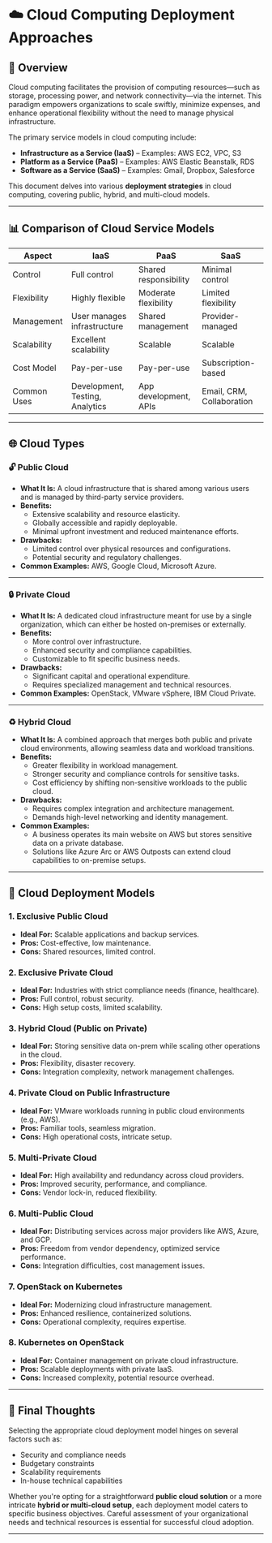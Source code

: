 # ☁️ Cloud Computing Deployment Approaches

## 📘 Overview

Cloud computing facilitates the provision of computing resources—such as storage, processing power, and network connectivity—via the internet. This paradigm empowers organizations to scale swiftly, minimize expenses, and enhance operational flexibility without the need to manage physical infrastructure.

The primary service models in cloud computing include:

* **Infrastructure as a Service (IaaS)** – Examples: AWS EC2, VPC, S3
* **Platform as a Service (PaaS)** – Examples: AWS Elastic Beanstalk, RDS
* **Software as a Service (SaaS)** – Examples: Gmail, Dropbox, Salesforce

This document delves into various **deployment strategies** in cloud computing, covering public, hybrid, and multi-cloud models.

---

## 📊 Comparison of Cloud Service Models

| Aspect        | IaaS                               | PaaS                    | SaaS                      |
| ------------- | ---------------------------------- | ----------------------- | ------------------------- |
| Control       | Full control                       | Shared responsibility   | Minimal control           |
| Flexibility   | Highly flexible                    | Moderate flexibility    | Limited flexibility       |
| Management    | User manages infrastructure        | Shared management       | Provider-managed          |
| Scalability   | Excellent scalability              | Scalable                | Scalable                  |
| Cost Model    | Pay-per-use                        | Pay-per-use             | Subscription-based        |
| Common Uses   | Development, Testing, Analytics    | App development, APIs   | Email, CRM, Collaboration |

---

## 🌐 Cloud Types

### 🔓 Public Cloud

* **What It Is:** A cloud infrastructure that is shared among various users and is managed by third-party service providers.
* **Benefits:**
  * Extensive scalability and resource elasticity.
  * Globally accessible and rapidly deployable.
  * Minimal upfront investment and reduced maintenance efforts.
* **Drawbacks:**
  * Limited control over physical resources and configurations.
  * Potential security and regulatory challenges.
* **Common Examples:** AWS, Google Cloud, Microsoft Azure.

---

### 🔒 Private Cloud

* **What It Is:** A dedicated cloud infrastructure meant for use by a single organization, which can either be hosted on-premises or externally.
* **Benefits:**
  * More control over infrastructure.
  * Enhanced security and compliance capabilities.
  * Customizable to fit specific business needs.
* **Drawbacks:**
  * Significant capital and operational expenditure.
  * Requires specialized management and technical resources.
* **Common Examples:** OpenStack, VMware vSphere, IBM Cloud Private.

---

### ♻️ Hybrid Cloud

* **What It Is:** A combined approach that merges both public and private cloud environments, allowing seamless data and workload transitions.
* **Benefits:**
  * Greater flexibility in workload management.
  * Stronger security and compliance controls for sensitive tasks.
  * Cost efficiency by shifting non-sensitive workloads to the public cloud.
* **Drawbacks:**
  * Requires complex integration and architecture management.
  * Demands high-level networking and identity management.
* **Common Examples:**
  * A business operates its main website on AWS but stores sensitive data on a private database.
  * Solutions like Azure Arc or AWS Outposts can extend cloud capabilities to on-premise setups.

---

## 🚀 Cloud Deployment Models

### 1. **Exclusive Public Cloud**

* **Ideal For:** Scalable applications and backup services.
* **Pros:** Cost-effective, low maintenance.
* **Cons:** Shared resources, limited control.

### 2. **Exclusive Private Cloud**

* **Ideal For:** Industries with strict compliance needs (finance, healthcare).
* **Pros:** Full control, robust security.
* **Cons:** High setup costs, limited scalability.

### 3. **Hybrid Cloud (Public on Private)**

* **Ideal For:** Storing sensitive data on-prem while scaling other operations in the cloud.
* **Pros:** Flexibility, disaster recovery.
* **Cons:** Integration complexity, network management challenges.

### 4. **Private Cloud on Public Infrastructure**

* **Ideal For:** VMware workloads running in public cloud environments (e.g., AWS).
* **Pros:** Familiar tools, seamless migration.
* **Cons:** High operational costs, intricate setup.

### 5. **Multi-Private Cloud**

* **Ideal For:** High availability and redundancy across cloud providers.
* **Pros:** Improved security, performance, and compliance.
* **Cons:** Vendor lock-in, reduced flexibility.

### 6. **Multi-Public Cloud**

* **Ideal For:** Distributing services across major providers like AWS, Azure, and GCP.
* **Pros:** Freedom from vendor dependency, optimized service performance.
* **Cons:** Integration difficulties, cost management issues.

### 7. **OpenStack on Kubernetes**

* **Ideal For:** Modernizing cloud infrastructure management.
* **Pros:** Enhanced resilience, containerized solutions.
* **Cons:** Operational complexity, requires expertise.

### 8. **Kubernetes on OpenStack**

* **Ideal For:** Container management on private cloud infrastructure.
* **Pros:** Scalable deployments with private IaaS.
* **Cons:** Increased complexity, potential resource overhead.

---

## 📌 Final Thoughts

Selecting the appropriate cloud deployment model hinges on several factors such as:

* Security and compliance needs
* Budgetary constraints
* Scalability requirements
* In-house technical capabilities

Whether you're opting for a straightforward **public cloud solution** or a more intricate **hybrid or multi-cloud setup**, each deployment model caters to specific business objectives. Careful assessment of your organizational needs and technical resources is essential for successful cloud adoption.

---

